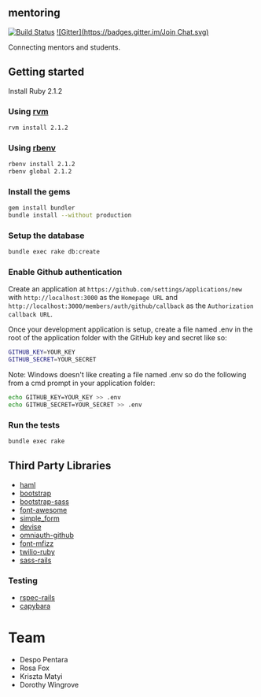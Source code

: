 ## mentoring
[![Build Status](https://travis-ci.org/codebar/mentoring.io.svg?branch=master)](https://travis-ci.org/codebar/mentoring.io)
[![Gitter](https://badges.gitter.im/Join Chat.svg)](https://gitter.im/codebar/mentoring.io?utm_source=badge&utm_medium=badge&utm_campaign=pr-badge&utm_content=badge)

Connecting mentors and students.

## Getting started

Install Ruby 2.1.2

### Using [rvm](https://rvm.io/rvm/install)

```bash
rvm install 2.1.2
```

### Using [rbenv](https://github.com/sstephenson/rbenv)

```bash
rbenv install 2.1.2
rbenv global 2.1.2
```

### Install the gems

```bash
gem install bundler
bundle install --without production
```

### Setup the database

```bash
bundle exec rake db:create
```

### Enable Github authentication

Create an application at `https://github.com/settings/applications/new` with `http://localhost:3000` as the `Homepage URL` and `http://localhost:3000/members/auth/github/callback` as the `Authorization callback URL`.

Once your development application is setup, create a file named .env in the root of the application folder with the GitHub key and secret like so:

```bash
GITHUB_KEY=YOUR_KEY
GITHUB_SECRET=YOUR_SECRET
```
Note: Windows doesn't like creating a file named .env so do the following from a cmd prompt in your application folder:

```bash
echo GITHUB_KEY=YOUR_KEY >> .env
echo GITHUB_SECRET=YOUR_SECRET >> .env
```

### Run the tests
```bash
bundle exec rake
```

## Third Party Libraries
- [haml](http://haml.info/)
- [bootstrap](http://getbootstrap.com/)
- [bootstrap-sass](https://github.com/twbs/bootstrap-sass)
- [font-awesome](http://fortawesome.github.io/Font-Awesome/)
- [simple_form](https://github.com/plataformatec/simple_form)
- [devise](https://github.com/plataformatec/devise)
- [omniauth-github](https://github.com/intridea/omniauth-github)
- [font-mfizz](https://github.com/mfizz-inc/font-mfizz)
- [twilio-ruby](https://www.twilio.com)
- [sass-rails](https://github.com/rails/sass-rails)

### Testing
- [rspec-rails](https://github.com/rspec/rspec-rails)
- [capybara](https://github.com/jnicklas/capybara)

# Team
- Despo Pentara
- Rosa Fox
- Kriszta Matyi
- Dorothy Wingrove
